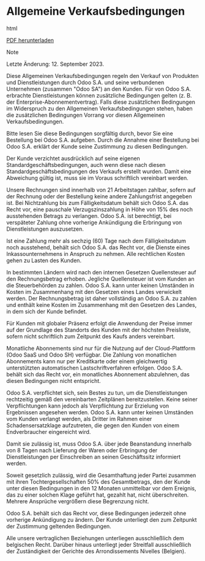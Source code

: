 # Allgemeine Verkaufsbedingungen

<div class="only">

html

[PDF
herunterladen](https://www.odoo.com/documentation/%7BCURRENT_BRANCH%7D/terms_of_sale_de.pdf)

</div>

<div class="note">

<div class="title">

Note

</div>

Letzte Änderung: 12. September 2023.

</div>

Diese Allgemeinen Verkaufsbedingungen regeln den Verkauf von Produkten
und Dienstleistungen durch Odoo S.A. und seine verbundenen Unternehmen
(zusammen "Odoo SA") an den Kunden. Für von Odoo S.A. erbrachte
Dienstleistungen können zusätzliche Bedingungen gelten (z. B. der
Enterprise-Abonnementvertrag). Falls diese zusätzlichen Bedingungen im
Widerspruch zu den Allgemeinen Verkaufsbedingungen stehen, haben die
zusätzlichen Bedingungen Vorrang vor diesen Allgemeinen
Verkaufsbedingungen.

Bitte lesen Sie diese Bedingungen sorgfältig durch, bevor Sie eine
Bestellung bei Odoo S.A. aufgeben. Durch die Annahme einer Bestellung
bei Odoo S.A. erklärt der Kunde seine Zustimmung zu diesen Bedingungen.

Der Kunde verzichtet ausdrücklich auf seine eigenen
Standardgeschäftsbedingungen, auch wenn diese nach diesen
Standardgeschäftsbedingungen des Verkaufs erstellt wurden. Damit eine
Abweichung gültig ist, muss sie im Voraus schriftlich vereinbart werden.

Unsere Rechnungen sind innerhalb von 21 Arbeitstagen zahlbar, sofern auf
der Rechnung oder der Bestellung keine andere Zahlungsfrist angegeben
ist. Bei Nichtzahlung bis zum Fälligkeitsdatum behält sich Odoo S.A. das
Recht vor, eine pauschale Verzugszinszahlung in Höhe von 15% des noch
ausstehenden Betrags zu verlangen. Odoo S.A. ist berechtigt, bei
verspäteter Zahlung ohne vorherige Ankündigung die Erbringung von
Dienstleistungen auszusetzen.

Ist eine Zahlung mehr als sechzig (60) Tage nach dem Fälligkeitsdatum
noch ausstehend, behält sich Odoo S.A. das Recht vor, die Dienste eines
Inkassounternehmens in Anspruch zu nehmen. Alle rechtlichen Kosten gehen
zu Lasten des Kunden.

In bestimmten Ländern wird nach den internen Gesetzen Quellensteuer auf
den Rechnungsbetrag erhoben. Jegliche Quellensteuer ist vom Kunden an
die Steuerbehörden zu zahlen. Odoo S.A. kann unter keinen Umständen in
Kosten im Zusammenhang mit den Gesetzen eines Landes verwickelt werden.
Der Rechnungsbetrag ist daher vollständig an Odoo S.A. zu zahlen und
enthält keine Kosten im Zusammenhang mit den Gesetzen des Landes, in dem
sich der Kunde befindet.

Für Kunden mit globaler Präsenz erfolgt die Anwendung der Preise immer
auf der Grundlage des Standorts des Kunden mit der höchsten Preisliste,
sofern nicht schriftlich zum Zeitpunkt des Kaufs anders vereinbart.

Monatliche Abonnements sind nur für die Nutzung auf der Cloud-Plattform
(Odoo SaaS und Odoo SH) verfügbar. Die Zahlung von monatlichen
Abonnements kann nur per Kreditkarte oder einem gleichwertig
unterstützten automatischen Lastschriftverfahren erfolgen. Odoo S.A.
behält sich das Recht vor, ein monatliches Abonnement abzulehnen, das
diesen Bedingungen nicht entspricht.

Odoo S.A. verpflichtet sich, sein Bestes zu tun, um die Dienstleistungen
rechtzeitig gemäß den vereinbarten Zeitplänen bereitzustellen. Keine
seiner Verpflichtungen kann jedoch als Verpflichtung zur Erzielung von
Ergebnissen angesehen werden. Odoo S.A. kann unter keinen Umständen vom
Kunden verlangt werden, als Dritter im Rahmen einer Schadensersatzklage
aufzutreten, die gegen den Kunden von einem Endverbraucher eingereicht
wird.

Damit sie zulässig ist, muss Odoo S.A. über jede Beanstandung innerhalb
von 8 Tagen nach Lieferung der Waren oder Erbringung der
Dienstleistungen per Einschreiben an seinen Geschäftssitz informiert
werden.

Soweit gesetzlich zulässig, wird die Gesamthaftung jeder Partei zusammen
mit ihren Tochtergesellschaften 50% des Gesamtbetrags, den der Kunde
unter diesen Bedingungen in den 12 Monaten unmittelbar vor dem Ereignis,
das zu einer solchen Klage geführt hat, gezahlt hat, nicht
überschreiten. Mehrere Ansprüche vergrößern diese Begrenzung nicht.

Odoo S.A. behält sich das Recht vor, diese Bedingungen jederzeit ohne
vorherige Ankündigung zu ändern. Der Kunde unterliegt den zum Zeitpunkt
der Zustimmung geltenden Bedingungen.

Alle unsere vertraglichen Beziehungen unterliegen ausschließlich dem
belgischen Recht. Darüber hinaus unterliegt jeder Streitfall
ausschließlich der Zuständigkeit der Gerichte des Arrondissements
Nivelles (Belgien).

